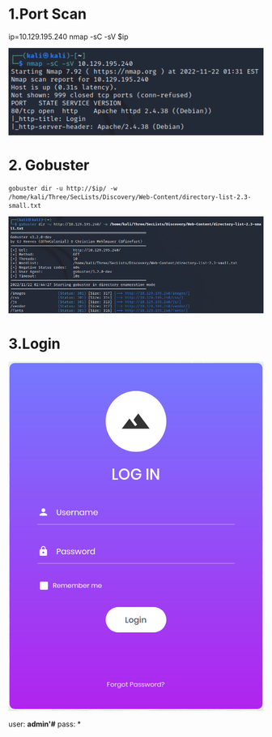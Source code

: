 # 1.Port Scan

ip=10.129.195.240
nmap -sC -sV $ip   

![3f38fe3669d63d54b6a3f7792f435f7b.png](../_resources/3f38fe3669d63d54b6a3f7792f435f7b.png)

# 2. Gobuster

 `gobuster dir -u http://$ip/ -w /home/kali/Three/SecLists/Discovery/Web-Content/directory-list-2.3-small.txt` 
 
![9648152d0b5b561ba28285a2f1314fee.png](../_resources/9648152d0b5b561ba28285a2f1314fee.png)

# 3.Login

![b9d5ff90d15375cb7c17926aa3233070.png](../_resources/b9d5ff90d15375cb7c17926aa3233070.png)

user: **admin'#**
pass: *